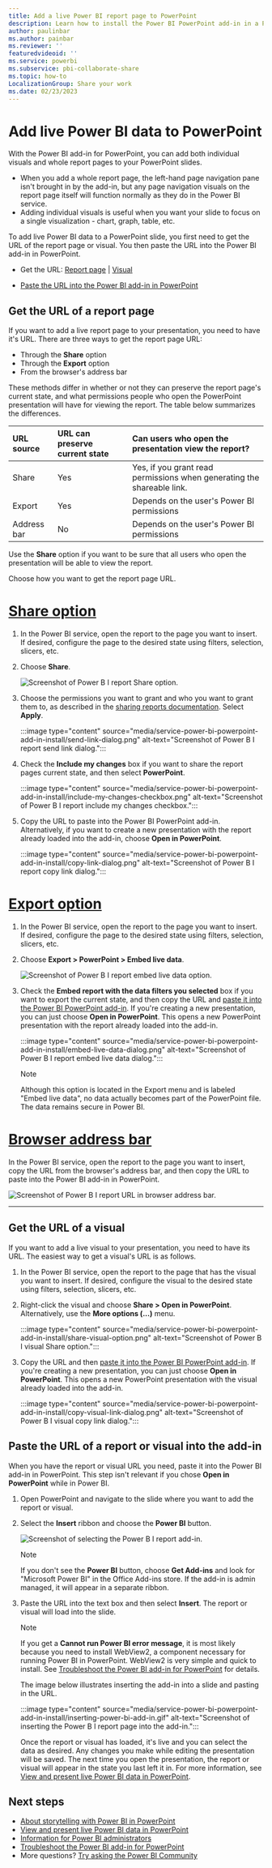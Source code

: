 ```yaml
---
title: Add a live Power BI report page to PowerPoint
description: Learn how to install the Power BI PowerPoint add-in in a PowerPoint slide.
author: paulinbar
ms.author: painbar
ms.reviewer: ''
featuredvideoid: ''
ms.service: powerbi
ms.subservice: pbi-collaborate-share
ms.topic: how-to
LocalizationGroup: Share your work
ms.date: 02/23/2023
---
```


# Add live Power BI data to PowerPoint

With the Power BI add-in for PowerPoint, you can add both individual visuals and whole report pages to your PowerPoint slides.

* When you add a whole report page, the left-hand page navigation pane isn't brought in by the add-in, but any page navigation visuals on the report page itself will function normally as they do in the Power BI service.
* Adding individual visuals is useful when you want your slide to focus on a single visualization - chart, graph, table, etc.

To add live Power BI data to a PowerPoint slide, you first need to get the URL of the report page or visual. You then paste the URL into the Power BI add-in in PowerPoint.

* Get the URL: [Report page](#get-the-url-of-a-report-page) | [Visual](#get-the-url-of-a-visual)

* [Paste the URL into the Power BI add-in in PowerPoint](#paste-the-url-of-a-report-or-visual-into-the-add-in)

## Get the URL of a report page

If you want to add a live report page to your presentation, you need to have it's URL. There are three ways to get the report page URL:

* Through the **Share** option
* Through the **Export** option
* From the browser's address bar

These methods differ in whether or not they can preserve the report page's current state, and what permissions people who open the PowerPoint presentation will have for viewing the report. The table below summarizes the differences.

| URL source | URL can preserve current state | Can users who open the presentation view the report? |
|:---------|:---------|:---------|
| Share     | Yes        | Yes, if you grant read permissions when generating the shareable link.        |
| Export     | Yes         |  Depends on the user's Power BI permissions |
| Address bar     | No        |  Depends on the user's Power BI permissions |

Use the **Share** option if you want to be sure that all users who open the presentation will be able to view the report.

Choose how you want to get the report page URL.

# [Share option](#tab/share)

1. In the Power BI service, open the report to the page you want to insert. If desired, configure the page to the desired state using filters, selection, slicers, etc.

1. Choose **Share**.

    ![Screenshot of Power B I report Share option.](media/service-power-bi-powerpoint-add-in-install/share-report-option.png)

1. Choose the permissions you want to grant and who you want to grant them to, as described in the [sharing reports documentation](service-share-dashboards.md#share-a-report-via-link). Select **Apply**.

    :::image type="content" source="media/service-power-bi-powerpoint-add-in-install/send-link-dialog.png" alt-text="Screenshot of Power B I report send link dialog.":::

1. Check the **Include my changes** box if you want to share the report pages current state, and then select **PowerPoint**.

    :::image type="content" source="media/service-power-bi-powerpoint-add-in-install/include-my-changes-checkbox.png" alt-text="Screenshot of Power B I report include my changes checkbox.":::

1. Copy the URL to paste into the Power BI PowerPoint add-in. Alternatively, if you want to create a new presentation with the report already loaded into the add-in, choose **Open in PowerPoint**.

    :::image type="content" source="media/service-power-bi-powerpoint-add-in-install/copy-link-dialog.png" alt-text="Screenshot of Power B I report copy link dialog.":::

# [Export option](#tab/export)

1. In the Power BI service, open the report to the page you want to insert. If desired, configure the page to the desired state using filters, selection, slicers, etc.

1. Choose **Export > PowerPoint > Embed live data**.

    ![Screenshot of Power B I report embed live data option.](media/service-power-bi-powerpoint-add-in-install/embed-live-data-option.png)

1. Check the **Embed report with the data filters you selected** box if you want to export the current state, and then copy the URL and [paste it into the Power BI PowerPoint add-in](#paste-the-url-of-a-report-or-visual-into-the-add-in). If you're creating a new presentation, you can just choose **Open in PowerPoint**. This opens a new PowerPoint presentation with the report already loaded into the add-in.

    :::image type="content" source="media/service-power-bi-powerpoint-add-in-install/embed-live-data-dialog.png" alt-text="Screenshot of Power B I report embed live data dialog.":::

    >[!NOTE]
    > Although this option is located in the Export menu and is labeled "Embed live data", no data actually becomes part of the PowerPoint file. The data remains secure in Power BI.

# [Browser address bar](#tab/addressbar)

In the Power BI service, open the report to the page you want to insert, copy the URL from the browser's address bar, and then copy the URL to paste into the Power BI add-in in PowerPoint.

![Screenshot of Power B I report URL in browser address bar.](media/service-power-bi-powerpoint-add-in-install/report-page-url-address-bar.png)

---

## Get the URL of a visual

If you want to add a live visual to your presentation, you need to have its URL. The easiest way to get a visual's URL is as follows.

1. In the Power BI service, open the report to the page that has the visual you want to insert. If desired, configure the visual to the desired state using filters, selection, slicers, etc.

1. Right-click the visual and choose **Share > Open in PowerPoint**. Alternatively, use the **More options (...)** menu.

    :::image type="content" source="media/service-power-bi-powerpoint-add-in-install/share-visual-option.png" alt-text="Screenshot of Power B I visual Share option.":::

1. Copy the URL and then [paste it into the Power BI PowerPoint add-in](#paste-the-url-of-a-report-or-visual-into-the-add-in). If you're creating a new presentation, you can just choose **Open in PowerPoint**. This opens a new PowerPoint presentation with the visual already loaded into the add-in.

    :::image type="content" source="media/service-power-bi-powerpoint-add-in-install/copy-visual-link-dialog.png" alt-text="Screenshot of Power B I visual copy link dialog.":::

## Paste the URL of a report or visual into the add-in

When you have the report or visual URL you need, paste it into the Power BI add-in in PowerPoint. This step isn't relevant if you chose **Open in PowerPoint** while in Power BI.

1. Open PowerPoint and navigate to the slide where you want to add the report or visual.

1. Select the **Insert** ribbon and choose the **Power BI** button.

    ![Screenshot of selecting the Power B I report add-in.](media/service-power-bi-powerpoint-add-in-install/insert-power-bi-add-in.png)

    >[!NOTE]
    > If you don't see the **Power BI** button, choose **Get Add-ins** and look for "Microsoft Power BI" in the Office Add-ins store. If the add-in is admin managed, it will appear in a separate ribbon.

1. Paste the URL into the text box and then select **Insert**. The report or visual will load into the slide.

    >[!NOTE]
    > If you get a **Cannot run Power BI error message**, it is most likely because you need to install WebView2, a component necessary for running Power BI in PowerPoint. WebView2 is very simple and quick to install. See [Troubleshoot the Power BI add-in for PowerPoint](./service-power-bi-powerpoint-add-in-troubleshoot.md) for details.

    The image below illustrates inserting the add-in into a slide and pasting in the URL.

    :::image type="content" source="media/service-power-bi-powerpoint-add-in-install/inserting-power-bi-add-in.gif" alt-text="Screenshot of inserting the Power B I report page into the add-in.":::

    Once the report or visual has loaded, it's live and you can select the data as desired. Any changes you make while editing the presentation will be saved. The next time you open the presentation, the report or visual will appear in the state you last left it in. For more information, see [View and present live Power BI data in PowerPoint](./service-power-bi-powerpoint-add-in-view-present.md).

## Next steps

* [About storytelling with Power BI in PowerPoint](./service-power-bi-powerpoint-add-in-about.md)
* [View and present live Power BI data in PowerPoint](./service-power-bi-powerpoint-add-in-view-present.md)
* [Information for Power BI administrators](./service-power-bi-powerpoint-add-in-admin.md)
* [Troubleshoot the Power BI add-in for PowerPoint](./service-power-bi-powerpoint-add-in-troubleshoot.md)
* More questions? [Try asking the Power BI Community](https://community.powerbi.com/)
